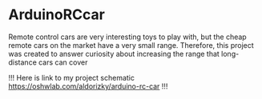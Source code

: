 # ArduinoRCcar
Remote control cars are very interesting toys to play with, but the cheap remote cars on the market have a very small range. Therefore, this project was created to answer curiosity about increasing the range that long-distance cars can cover

!!! Here is link to my project schematic https://oshwlab.com/aldorizky/arduino-rc-car !!!  
